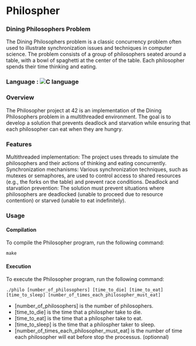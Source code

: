 # Philospher
### Dining Philosophers Problem
The Dining Philosophers problem is a classic concurrency problem often used to illustrate synchronization issues and techniques in computer science. The problem consists of a group of philosophers seated around a table, with a bowl of spaghetti at the center of the table. Each philosopher spends their time thinking and eating.

### Language : ![C language](https://img.shields.io/badge/C-00599C?style=for-the-badge&logo=c&logoColor=white)

### Overview
The Philosopher project at 42 is an implementation of the Dining Philosophers problem in a multithreaded environment. The goal is to develop a solution that prevents deadlock and starvation while ensuring that each philosopher can eat when they are hungry.

### Features
Multithreaded implementation: The project uses threads to simulate the philosophers and their actions of thinking and eating concurrently.
Synchronization mechanisms: Various synchronization techniques, such as mutexes or semaphores, are used to control access to shared resources (e.g., the forks on the table) and prevent race conditions.
Deadlock and starvation prevention: The solution must prevent situations where philosophers are deadlocked (unable to proceed due to resource contention) or starved (unable to eat indefinitely).

### Usage
#### Compilation
To compile the Philosopher program, run the following command:
```shell
make
```

#### Execution
To execute the Philosopher program, run the following command:

```shell
./philo [number_of_philosophers] [time_to_die] [time_to_eat] [time_to_sleep] [number_of_times_each_philosopher_must_eat]
```
* [number_of_philosophers] is the number of philosophers.
* [time_to_die] is the time that a philospher take to die.
* [time_to_eat] is the time that a philospher take to eat.
* [time_to_sleep] is the time that a philospher taker to sleep.
* [number_of_times_each_philosopher_must_eat] is the number of time each philosopher will eat before stop the processus. (optionnal)

